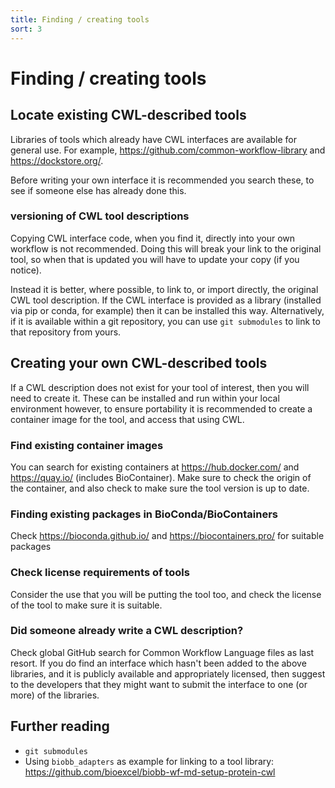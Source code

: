```yaml
---
title: Finding / creating tools
sort: 3
---
```


# Finding / creating tools


## Locate existing CWL-described tools

Libraries of tools which already have CWL interfaces are available for general use. For example, <https://github.com/common-workflow-library> and <https://dockstore.org/>.

Before writing your own interface it is recommended you search these, to see if someone else has already done this.


### versioning of CWL tool descriptions 

Copying CWL interface code, when you find it, directly into your own workflow is not recommended. Doing this will break your link to the original tool, so when that is updated you will have to update your copy (if you notice).

Instead it is better, where possible, to link to, or import directly, the original CWL tool description. If the CWL interface is provided as a library (installed via pip or conda, for example) then it can be installed this way. Alternatively, if it is available within a git repository, you can use `git submodules` to link to that repository from yours.


## Creating your own CWL-described tools

If a CWL description does not exist for your tool of interest, then you will need to create it. These can be installed and run within your local environment however, to ensure portability it is recommended to create a container image for the tool, and access that using CWL.

### Find existing container images

You can search for existing containers at <https://hub.docker.com/> and <https://quay.io/> (includes BioContainer). Make sure to check the origin of the container, and also check to make sure the tool version is up to date.

### Finding existing packages in BioConda/BioContainers

Check <https://bioconda.github.io/> and <https://biocontainers.pro/> for suitable packages


### Check license requirements of tools

Consider the use that you will be putting the tool too, and check the license of the tool to make sure it is suitable.

### Did someone already write a CWL description?

Check global GitHub search for Common Workflow Language files as last resort. If you do find an interface which hasn't been added to the above libraries, and it is publicly available and appropriately licensed, then suggest to the developers that they might want to submit the interface to one (or more) of the libraries.


## Further reading

* `git submodules`
 * Using `biobb_adapters` as example for linking to a tool library: <https://github.com/bioexcel/biobb-wf-md-setup-protein-cwl>


